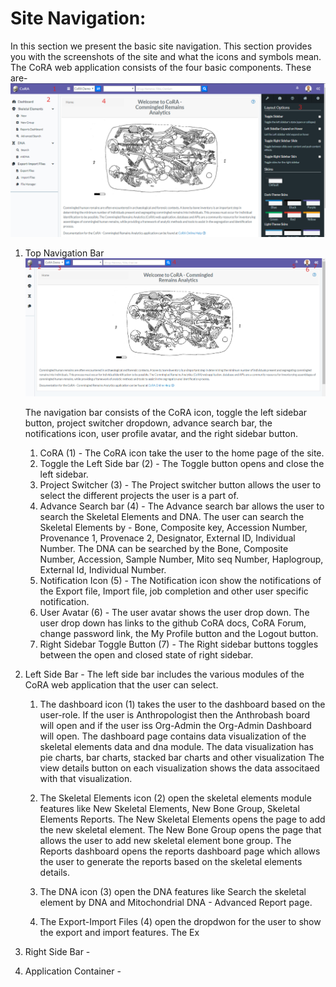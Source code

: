 # Site Navigation:
In this section we present the basic site navigation. This section provides you with the screenshots of the site and what the icons and symbols mean.
The CoRA web application consists of the four basic components. These are-
   ![Welcome Screen](../images/site_navigation/Welcome%20Screen.png)
   1. Top Navigation Bar
   ![Top Navigation Bar](../images/site_navigation/Navigation%20bar.png)
   
        The navigation bar consists of the CoRA icon, toggle the left sidebar button, project switcher dropdown, advance search bar, the notifications icon, user profile avatar, and the right sidebar button.
        
         1. CoRA (1) - The CoRA icon take the user to the home page of the site.
         2. Toggle the Left Side bar (2) - The Toggle button opens and close the left sidebar.
         3. Project Switcher (3) - The Project switcher button allows the user to select the different projects the user is a part of.
         4. Advance Search bar (4) - The Advance search bar allows the user to search the Skeletal Elements and DNA. The user can search the Skeletal Elements by - Bone, Composite key, Accession Number, Provenance 1, Provenace 2, Designator, External ID, Individual Number.
          The DNA can be searched by the Bone, Composite Number, Accession, Sample Number, Mito seq Number, Haplogroup, External Id, Individual Number.                            
         5. Notification Icon (5) - The Notification icon show the notifications of the Export file, Import file, job completion and other user specific notification.
         6. User Avatar (6) - The user avatar shows the user drop down. The user drop down has links to the github CoRA docs, CoRA Forum, change password link, the My Profile button and the Logout button. 
         7. Right Sidebar Toggle Button (7) - The Right sidebar buttons toggles between the open and closed state of right sidebar.  
   2. Left Side Bar - The left side bar includes the various modules of the CoRA web application that the user can select. 
    
        1. The dashboard icon (1) takes the user to the dashboard based on the user-role. If the user is Anthropologist then the Anthrobash board will open and if the user iss Org-Admin the Org-Admin Dashboard will open.
     The dashboard page contains data visualization of the skeletal elements data and dna module. 
     The data visualization has pie charts, bar charts, stacked bar charts and other visualization
     The view details button on each visualization shows the data associtaed with that visualization.
     
        2. The Skeletal Elements icon (2) open the skeletal elements module features like New Skeletal Elements, New Bone Group, Skeletal Elements Reports. The New Skeletal Elements opens the page to add the new skeletal element. The New Bone Group opens the page that allows the user to add new skeletal element bone group.
        The Reports dashboard opens the reports dashboard page which allows the user to generate the reports based on the skeletal elements details.
        
        3. The DNA icon (3) open the DNA features like Search the skeletal element by DNA and Mitochondrial DNA - Advanced Report page. 
        
        4. The Export-Import Files (4) open the dropdwon for the user to show the export and import features. The Ex
        
   3. Right Side Bar -
   4. Application Container -
   
